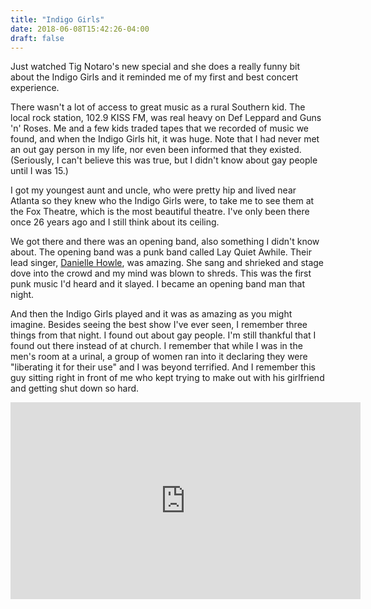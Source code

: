 ```yaml
---
title: "Indigo Girls"
date: 2018-06-08T15:42:26-04:00
draft: false
---
```


Just watched Tig Notaro's new special and she does a really funny bit about the Indigo Girls and it reminded me of my first and best concert experience.

There wasn't a lot of access to great music as a rural Southern kid. The local rock station, 102.9 KISS FM, was real heavy on Def Leppard and Guns 'n' Roses. Me and a few kids traded tapes that we recorded of music we found, and when the Indigo Girls hit, it was huge. Note that I had never met an out gay person in my life, nor even been informed that they existed. (Seriously, I can't believe this was true, but I didn't know about gay people until I was 15.)

I got my youngest aunt and uncle, who were pretty hip and lived near Atlanta so they knew who the Indigo Girls were, to take me to see them at the Fox Theatre, which is the most beautiful theatre. I've only been there once 26 years ago and I still think about its ceiling.

We got there and there was an opening band, also something I didn't know about. The opening band was a punk band called Lay Quiet Awhile. Their lead singer, [Danielle Howle](https://www.daniellehowle.com/), was amazing. She sang and shrieked and stage dove into the crowd and my mind was blown to shreds. This was the first punk music I'd heard and it slayed. I became an opening band man that night.

And then the Indigo Girls played and it was as amazing as you might imagine. Besides seeing the best show I've ever seen, I remember three things from that night. I found out about gay people. I'm still thankful that I found out there instead of at church. I remember that while I was in the men's room at a urinal, a group of women ran into it declaring they were "liberating it for their use" and I was beyond terrified. And I remember this guy sitting right in front of me who kept trying to make out with his girlfriend and getting shut down so hard.

<iframe width="560" height="315" src="https://www.youtube.com/embed/tAKjdhdHzq4" frameborder="0" allow="autoplay; encrypted-media" allowfullscreen></iframe>
